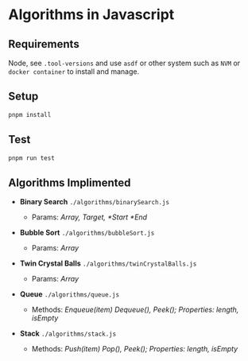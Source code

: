 # Algorithms in Javascript

## Requirements
Node, see `.tool-versions` and use `asdf` or other system such as `NVM` or `docker container` to install and manage.

## Setup
```zsh
pnpm install
```

## Test
```zsh
pnpm run test
```
## Algorithms Implimented
* **Binary Search** `./algorithms/binarySearch.js`
	
	- Params: _Array, Target, *Start *End_

* **Bubble Sort** `./algorithms/bubbleSort.js`
	
	- Params: _Array_

* **Twin Crystal Balls** `./algorithms/twinCrystalBalls.js`
	
	- Params: _Array_

* **Queue** `./algorithms/queue.js`
	
	- Methods: _Enqueue(item) Dequeue(), Peek(); Properties: length, isEmpty_

* **Stack** `./algorithms/stack.js`
	
	- Methods: _Push(item) Pop(), Peek(); Properties: length, isEmpty_


